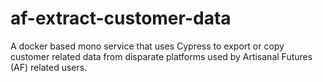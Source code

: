 # af-extract-customer-data
A docker based mono service that uses Cypress to export or copy customer related data from disparate platforms used by Artisanal Futures (AF) related users. 
